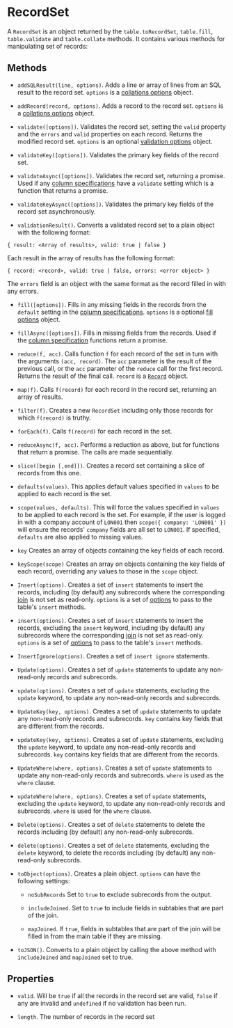 # RecordSet

A `RecordSet` is an object returned by the `table.toRecordSet`, `table.fill`, `table.validate` and `table.collate` methods. It contains various methods for manipulating set of records:

## Methods

* `addSQLResult(line, options)`. Adds a line or array of lines from an SQL result to the record set. `options` is a [collations options](./collation-options.md) object.

* `addRecord(record, options)`. Adds a record to the record set. `options` is a [collations options](./collation-options.md) object.

* `validate([options])`. Validates the record set, setting the `valid` property and the `errors` and `valid` properties on each record. Returns the modified record set.
`options` is an optional [validation options](./validation-options.md) object.

* `validateKey([options])`. Validates the primary key fields of the record set.

* `validateAsync([options])`. Validates the record set, returning a promise. Used if any [column specifications](./column-spec.md) have a `validate` setting which is a function that returns a promise.

* `validateKeyAsync([options])`. Validates the primary key fields of the record set asynchronously.

* `validationResult()`. Converts a validated record set to a plain object with the following format:

```
{ result: <Array of results>, valid: true | false }
```

Each result in the array of results has the following format:

```
{ record: <record>, valid: true | false, errors: <error object> }
```

The `errors` field is an object with the same format as the record filled in with any errors.

* `fill([options])`. Fills in any missing fields in the records from the `default` setting in the [column specifications](/column-spec.md).  `options` is a optional
[fill options](./fill-options.md) object.

* `fillAsync([options])`. Fills in missing fields from the records. Used if the [column specification](./column-spec.md) functions return a promise.

* `reduce(f, acc)`. Calls function `f` for each record of the set in turn with the arguments `(acc, record)`. The `acc` parameter is the result of the previous call, or the `acc`
parameter of the `reduce` call for the first record. Returns the result of the final call. `record` is a [`Record`](./record.md) object.

* `map(f)`. Calls `f(record)` for each record in the record set, returning an array of results.

* `filter(f)`. Creates a new `RecordSet` including only those records for which `f(record)` is truthy.

* `forEach(f)`. Calls `f(record)` for each record in the set.

* `reduceAsync(f, acc)`. Performs a reduction as above, but for functions that return a promise. The calls are made sequentially.

* `slice([begin [,end]])`. Creates a record set containing a slice of records from this one.

* `defaults(values)`. This applies default values specified in `values` to be applied to each record is the set. 

* `scope(values, defaults)`. This will force the values specified in `values` to be applied to each record is the set. For example, if the user is logged in with a company account of
`LON001` then `scope({ company: 'LON001' })` will ensure the records' `company` fields are all set to `LON001`. If specified, `defaults` are also applied to missing values.

* `key` Creates an array of objects containing the key fields of each record.

* `keyScope(scope)` Creates an array on objects containing the key fields of each record, overriding any values to those in the `scope` object.

* `Insert(options)`. Creates a set of `insert` statements to insert the records, including (by default) any subrecords where the corresponding [join](./join-spec.md) is not set as read-only.
`options` is a set of [options](./table-options.md) to pass to the table's `insert` methods.

* `insert(options)`. Creates a set of `insert` statements to insert the records, excluding the `insert` keyword, including (by default) any subrecords where the corresponding
[join](./join-spec.md) is not set as read-only. `options` is a set of [options](./table-options.md) to pass to the table's `insert` methods.

* `InsertIgnore(options)`. Creates a set of `insert ignore` statements.

* `Update(options)`. Creates a set of `update` statements to update any non-read-only records and subrecords.

* `update(options)`. Creates a set of `update` statements, excluding the `update` keyword, to update any non-read-only records and subrecords.

* `UpdateKey(key, options)`. Creates a set of `update` statements to update any non-read-only records and subrecords. `key` contains key fields that are different from the records.

* `updateKey(key, options)`. Creates a set of `update` statements, excluding the `update` keyword, to update any non-read-only records and subrecords. `key` contains key fields
that are different from the records.

* `UpdateWhere(where, options)`. Creates a set of `update` statements to update any non-read-only records and subrecords. `where` is used as the `where` clause.

* `updateWhere(where, options)`. Creates a set of `update` statements, excluding the `update` keyword, to update any non-read-only records and subrecords. `where` is used for
the `where` clause.

* `Delete(options)`. Creates a set of `delete` statements to delete the records including (by default) any non-read-only subrecords.

* `delete(options)`. Creates a set of `delete` statements, excluding the `delete` keyword, to delete the records including (by default) any non-read-only subrecords.

* `toObject(options)`. Creates a plain object. `options` can have the following settings:

  * `noSubRecords` Set to `true` to exclude subrecords from the output.

  * `includeJoined`. Set to `true` to include fields in subtables that are part of the join.

  * `mapJoined`. If `true`, fields in subtables that are part of the join will be filled in from the main table if they are missing.

* `toJSON()`. Converts to a plain object by calling the above method with `includeJoined` and `mapJoined` set to true.

## Properties

* `valid`. Will be `true` if all the records in the record set are valid, `false` if any are invalid and `undefined` if no validation has been run.

* `length`. The number of records in the record set
